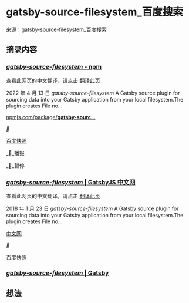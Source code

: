# gatsby-source-filesystem_百度搜索
来源：[gatsby-source-filesystem\_百度搜索](https://www.baidu.com/s?wd=gatsby-source-filesystem)

## 摘录内容

### [_gatsby-source-filesystem_ - npm](https://www.baidu.com/link?url=9Kn2dfhHG6Xoxz-EsCShUA_IcVmbMjQcJJdllte6E5bYowXzswZvoPa8qAre2iqhKm2R8QgcYjFdB__pksFQ-a&wd=&eqid=e306e3810004eb730000000662909b4e)

查看此网页的中文翻译，请点击 [翻译此页](http://www.baidu.com/link?url=Wchf-geoswBqLJtLJofNZsj4Vz7enF0bC2y_60qFrUyws5zd29521kzuMjOKrr8Ci6nQq4t3OLju6HHjxI8vyi35fQtJP7ocX6j0fskGK1yClMIpQgn8ZyRCip71DOfLHAsgfHI2OiRHb7cleGF3om1zm7Ht-VzVeytiku5mOAKwCAq9MD1aUTpAHd_p5hYo3PQ4jbGDLPpaoYoUQC_HCq)

2022 年 4 月 13 日 _gatsby-source-filesystem_ A Gatsby source plugin for sourcing data into your Gatsby application from your local filesystem.The plugin creates File no...

[npmjs.com/package/**gatsby-sourc**...](http://www.baidu.com/link?url=9Kn2dfhHG6Xoxz-EsCShUA_IcVmbMjQcJJdllte6E5bYowXzswZvoPa8qAre2iqhKm2R8QgcYjFdB__pksFQ-a)

__

[百度快照](http://cache.baiducontent.com/c?m=FypoyKT6DkAgTQKU1kwy67KZj2g_ymPku6-NE1hbrivv7B2g-4KBohsZ9LVWhzhFYLwYR78jp1OqN-bJsSVK4aOUd2VWDDBQ2sxQpCIU-YqqT1J5fzIEPuPfv3mPAirQHTuZ1j7oSrz1VktwxkKU5lldkW8Lg3UvSJE0Bupk-3e&p=aa769a47ca9519ee03bd9b7d0a1194&newp=8b2a9710c7dd1ef310bd9b7d0a11c9231603ca2551d4d01778c0c513fe200c01063dbee72827120fd9cf7d6103a94e5beef1377030082ab08f8ee50b8af99d7f73de72256e43da09&s=cfcd208495d565ef&user=baidu&fm=sc&query=gatsby%2Dsource%2Dfilesystem&qid=e306e3810004eb73&p1=1)

__播报

__暂停

### [_gatsby-source-filesystem_ | GatsbyJS 中文网](http://www.baidu.com/link?url=JZdLEMg9xaRP2J3rscCCICIQb3LEw2Et_9vnaP-SMxHAt-KfIDbH5oqr12tXqmNHRWKr7ruJcvLtwH4pJvZxfisq5gonEEgXMPD6wjsFU5y)

查看此网页的中文翻译，请点击 [翻译此页](http://www.baidu.com/link?url=5cdyy5v5RYDKkApmn4J8sddMyReXpifgDGLTiTUhmShmH7NGSMB-jfFwKXN24UNoUpf8EbS4qrfzxgvWKsBmSoq1X5uSo7x12hqRSdSno_tkCO1BsmgiQPMYMAluU0i4JDlpTB_urhtOd8FCbG33mdCL4f9HZT811r2vFjlt9RHU2YoV6UWkqa3cccmmtJfPl78PrP2zovimxzcsxS_AWggG0H12ZNRA8v3ITTabHbu)

2018 年 1 月 23 日 _gatsby-source-filesystem_ A Gatsby source plugin for sourcing data into your Gatsby application from your local filesystem.The plugin creates File no...

[中文网](http://www.baidu.com/link?url=JZdLEMg9xaRP2J3rscCCICIQb3LEw2Et_9vnaP-SMxHAt-KfIDbH5oqr12tXqmNHRWKr7ruJcvLtwH4pJvZxfisq5gonEEgXMPD6wjsFU5y)

__

[百度快照](http://cache.baiducontent.com/c?m=QmCNpNpUJTwa_OnduX7tpbHE2_c6zKF5dx4ILaYNj9XhlyT0IS9vEx61c3HlQ5_cEwsp0S9S4Q4E05ISHRe0MAYL3Y5uYD2TmCaVZGTcfHHYlvvzYbn82-OMRkUHul796TcttbXxZBwEko4AadMVoVO75wTnJuRmuR5LBTlUCgcqHTzlhgXIWHp8F3I8-xbe&p=8b2a97199f934eac59f7c92a4b07&newp=81769a4786cc42ae01bcd42f455e92694e1ec60e3fd5d4146b82c825d7331b001c3bbfb422201b0ed5c77f6103ad4d5ceaf43378350025a3dda5c91d9fb4c57479&s=cfcd208495d565ef&user=baidu&fm=sc&query=gatsby%2Dsource%2Dfilesystem&qid=e306e3810004eb73&p1=2)

### [_gatsby-source-filesystem_ | Gatsby](http://www.baidu.com/link?url=GrZTIwhHAIdQwOByONsg-5OrLIWlA3Lay6vRd12VzLRUKC0ZumbLEOccXmiW2Mq4TrNpR86GpJ5zi9UESaFO16-zIkaiE68NB4Boktj9tRa)

## 想法
